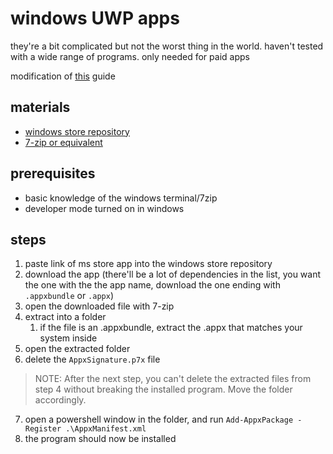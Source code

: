 # windows UWP apps
they're a bit complicated but not the worst thing in the world. haven't tested with a wide range of programs. only needed for paid apps

modification of [this](https://titleos.dev/bypassing-microsoft-store-licensing/) guide

## materials
- [windows store repository](https://store.rg-adguard.net)
- [7-zip or equivalent](https://www.7-zip.org/)

## prerequisites
- basic knowledge of the windows terminal/7zip
- developer mode turned on in windows

## steps
1. paste link of ms store app into the windows store repository
2. download the app (there'll be a lot of dependencies in the list, you want the one with the the app name, download the one ending with `.appxbundle` or `.appx`)
3. open the downloaded file with 7-zip
4. extract into a folder
   1. if the file is an .appxbundle, extract the .appx that matches your system inside
5. open the extracted folder
6. delete the `AppxSignature.p7x` file
> NOTE: After the next step, you can't delete the extracted files from step 4 without breaking the installed program. Move the folder accordingly.
7. open a powershell window in the folder, and run `Add-AppxPackage -Register .\AppxManifest.xml`
8. the program should now be installed